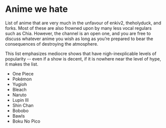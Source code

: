 # Anime we hate

List of anime that are very much in the unfavour of enkiv2, theholyduck, and forks. Most of these are also frowned upon by many less vocal regulars such as Chia. However, the channel is an open one, and you are free to discuss whatever anime you wish as long as you’re prepared to bear the consequences of destroying the atmosphere.

This list emphasizes mediocre shows that have nigh-inexplicable levels of popularity -- even if a show is decent, if it is nowhere near the level of hype, it makes the list.

* One Piece
* Pokémon
* Yugioh
* Bleach
* Naruto
* Lupin III
* Shin Chan
* Bobobo
* Bawls
* Boku No Pico
